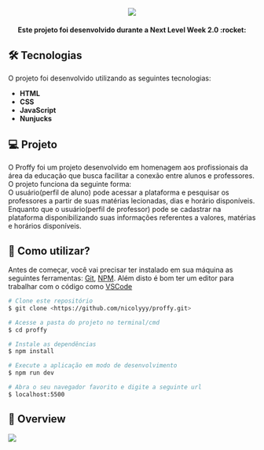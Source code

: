 <p align="center">
  <img src="https://i.postimg.cc/4dj4YzBC/nlw2.png" align="center"/> 
</p>  
<h4 align="center">
Este projeto foi desenvolvido durante a Next Level Week <strong> 2.0 </strong>  :rocket:
</h4>  

## 🛠 Tecnologias 
O projeto foi desenvolvido utilizando as seguintes tecnologias:
<ul style="list-style:">
    <strong><li>HTML </li>
    <li>CSS </li>
     <li>JavaScript </li>
     <li>Nunjucks </li>
  </strong>
</ul>

## 💻 Projeto
O Proffy foi um projeto desenvolvido em homenagem aos profissionais da área da educação que busca facilitar a conexão entre alunos e professores. O projeto funciona da seguinte forma: <br>
O usuário(perfil de aluno) pode acessar a plataforma e pesquisar os professores a partir de suas matérias lecionadas, dias e horário disponíveis.
Enquanto que o usuário(perfil de professor) pode se cadastrar na plataforma disponibilizando suas informações referentes a valores, matérias e horários disponíveis.

## :thinking: Como utilizar?

Antes de começar, você vai precisar ter instalado em sua máquina as seguintes ferramentas:
[Git](https://git-scm.com), [NPM](https://www.npmjs.com/). 
Além disto é bom ter um editor para trabalhar com o código como [VSCode](https://code.visualstudio.com/)

```bash
# Clone este repositório
$ git clone <https://github.com/nicolyyy/proffy.git>

# Acesse a pasta do projeto no terminal/cmd
$ cd proffy

# Instale as dependências
$ npm install

# Execute a aplicação em modo de desenvolvimento
$ npm run dev

# Abra o seu navegador favorito e digite a seguinte url
$ localhost:5500

```

## :eyes: Overview
<p align="left">
  <img src="/public/img/overview.gif"/> 
</p>

